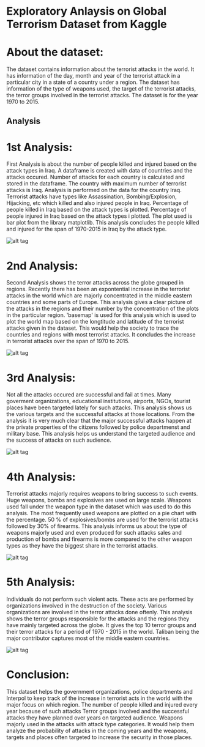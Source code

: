 

# Exploratory Anlaysis on Global Terrorism Dataset from Kaggle

# About the dataset:
The dataset contains information about the terrorist attacks in the world.
It has information of the day, month and year of the terrorist attack in a particular city in a state of a country under a region.
The dataset has information of the type of weapons used, the target of the terrorist attacks, the terror groups involved in the
terrorist attacks.
The dataset is for the year 1970 to 2015.


## Analysis 

# 1st Analysis:

First Analysis is about the number of people killed and injured based on the attack types in Iraq.
A dataframe is created with data of countries and the attacks occured.
Number of attacks for each country is calculated and stored in the dataframe.
The country with maximum number of terrorist attacks is Iraq.
Analysis is performed on the data for the country Iraq.
Terrorist attacks have types like Assassination, Bombing/Explosion, Hijacking, etc which killed and also injured people in Iraq.
Percentage of people killed in Iraq based on the attack types is plotted.
Percentage of people injured in Iraq based on the attack types i plotted.
The plot used is bar plot from the library matplotlib.
This analysis concludes the people killed and injured for the span of 1970-2015 in Iraq by the attack type. 

![alt tag](https://github.com/krutikad15/deshpande_krutika_001280718_FinalExam_Spring2017/blob/master/Final/Extras/1stAnalysis.PNG)


# 2nd Analysis:

Second Analysis shows the terror attacks across the globe grouped in regions.
Recently there has been an expontential increase in the terrorist attacks in the world which are majorly concentrated in the
middle eastern countries and some parts of Europe.
This analysis gives a clear picture of the attacks in the regions and their number by the concentration of the plots in the particular region.
'basemap' is used for this analysis which is used to plot the world map based on the longtitude and latitude of the terrorist attacks given in the dataset.
This would help the society to trace the countries and regions with most terrorist attacks.
It concludes the increase in terrorist attacks over the span of 1970 to 2015.

![alt tag](https://github.com/krutikad15/deshpande_krutika_001280718_FinalExam_Spring2017/blob/master/Final/Extras/2ndAnalysis.PNG)


# 3rd Analysis:

Not all the attacks occured are successful and fail at times.
Many goverment organizations, educational institutions, airports, NGOs, tourist places have been targeted lately for such attacks.
This analysis shows us the various targets and the successful attacks at those locations.
From the analysis it is very much clear that the major successful attacks happen at the private properties of the citizens followed by police departmenst and military base.
This analysis helps us understand the targeted audience and the success of attacks on such audience.

![alt tag](https://github.com/krutikad15/deshpande_krutika_001280718_FinalExam_Spring2017/blob/master/Final/Extras/3rdAnalysis.PNG)

# 4th Analysis:

Terrorist attacks majorly requires weapons to bring success to such events. Huge weapons, bombs and explosives are used on large scale.
Weapons used fall under the weapon type in the dataset which was used to do this analysis.
The most frequently used weapons are plotted on a pie chart with the percentage.
50 % of explosives/bombs are used for the terrorist attacks followed by 30% of firearms.
This analysis informs us about the type of weapons majorly used and even produced for such attacks
sales and production of bombs and firearms is more compared to the other weapon types as they have the biggest share in the terrorist attacks.

![alt tag](https://github.com/krutikad15/deshpande_krutika_001280718_FinalExam_Spring2017/blob/master/Final/Extras/4thAnalysis.PNG)

# 5th Analysis:

Individuals do not perform  such violent acts. These acts are performed by organizations involved in the destruction of the society.
Various organizations are involved in the terror attacks done oftenly.
This analysis shows the terror groups responsible for the attacks and the regions they have mainly targeted across the globe.
It gives the top 10 terror groups and their terror attacks for a period of 1970 - 2015 in the world.
Taliban being the major contributor captures most of the middle eastern countries.

![alt tag](https://github.com/krutikad15/deshpande_krutika_001280718_FinalExam_Spring2017/blob/master/Final/Extras/5th%20Analysis.PNG)


# Conclusion:
This dataset helps the government organizations, police departments and Interpol to keep track of the increase in terrorist acts in the world with the major focus on which region.
The number of people killed and injured every year because of such attacks
Terror groups involved and the successful attacks they have planned over years on targeted audience.
Weapons majorly used in the attacks with attack type categories.
It would help them analyze the probability of attacks in the coming years and the weapons, targets and places often targeted to increase the security in those places.




